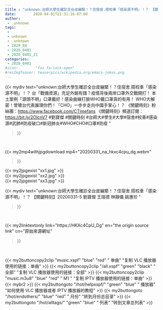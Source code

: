 ```yaml
---
title : "unknown:台師大學生確診全台皮繃緊！？住宿舍.搭校車「感染源不明」！？ 【關鍵時刻】20200331-5 劉寶傑 王瑞德 林靜儀 姚惠珍 "
date:        2020-04-01T21:31:16-07:00
author:
 - _unknown
tags:
 - 
 - unknown
 - _unknown
 - 2020_04
 - 2020_0401
 - 2020_0401_21
categories:
 - 2020_0401
#icon:        "fas fa-lock-open"
#resImgTeaser: teaserpics/wikipedia.org/emacs-jokes.png
---
```







{{< mydiv text="unknown:台師大學生確診全台皮繃緊！？住宿舍.搭校車「感染源不明」！？ 台「戰備資源」充足外銷有譜？疫情背後兩岸口罩外交戰開打！ 本土案例「源頭不明」口罩戴好！感染曲線打臉WHO戴口罩真的有用！ WHO大解密！曾嗆台代表誰理你們！「CHO」一步步走向中國手掌心！？  《關鍵時刻》粉絲團：https://www.facebook.com/CTimefans 《關鍵時刻》頻道訂閱：https://bit.ly/2OlcnV7  #劉寶傑 #關鍵時刻 #台師大#學生#大學#宿舍#校車#感染源#武肺#防疫破口#新冠肺炎#WHO#CHO#口罩#防疫 "
>}}
<br>


{{< my2mp4withjpgdownload mp4="20200331_na_hkxc4cpu_dg.webm"
>}}

{{< my2jpgexist "xx1.jpg" >}}<br>
{{< my2jpgexist "xx2.jpg" >}}<br>
{{< my2jpgexist "xx3.jpg" >}}<br>



{{< mydiv text="unknown:台師大學生確診全台皮繃緊！？住宿舍.搭校車「感染源不明」！？ 【關鍵時刻】20200331-5 劉寶傑 王瑞德 林靜儀 姚惠珍 "
>}}
<br>

{{< my2linktextonly link="https://HKXc4CpU_Dg"
en="the origin source link" cn="原始來源網址"
>}}


<br>


{{< my2buttoncopy2clip "music.xspf"        "blue"   "red"    " 单曲"  "复制 VLC 播放器使用的链接：单曲" >}} {{< my2buttoncopy2clip "/all.xspf"         "green"  "black"  " 全部"  "复制 VLC 播放器使用的链接：全部" >}} {{< my2buttoncopy2clip "music.m3u8"        "blue"   "red"    " M1 "    "复制 IPTV 播放器使用的链接：单曲" >}} {{< mybr2 >}} {{< my2buttongoto      "/hot/helpxspf/"    "green"  "blue"   " 播放器" "如何使用 VLC 播放器或者 IPTV 播放器的教程" >}} {{< my2buttongoto      "/hot/endothers/"   "blue"   "red"    " 月份"   "转到月份总目录" >}} {{< my2buttongoto      "/hot/alltags/"     "green"  "blue"   " 列表"   "转到文章总列表" >}} 
